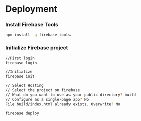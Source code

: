 # Deployment

### Install Firebase Tools

```bash
npm install -g firebase-tools
```

### Initialize Firebase project

```bash
//First login
firebase login

//Initialize
firebase init

// Select Hosting
// Select the project on firebase
// What do you want to use as your public directory? build
// Configure as a single-page app? No
File build/index.html already exists. Overwrite? No

firebase deploy

```
